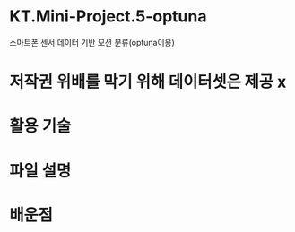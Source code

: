 # KT.Mini-Project.5-optuna
 스마트폰 센서 데이터 기반 모션 분류(optuna이용)

# 저작권 위배를 막기 위해 데이터셋은 제공 x
# 활용 기술
# 파일 설명
# 배운점
